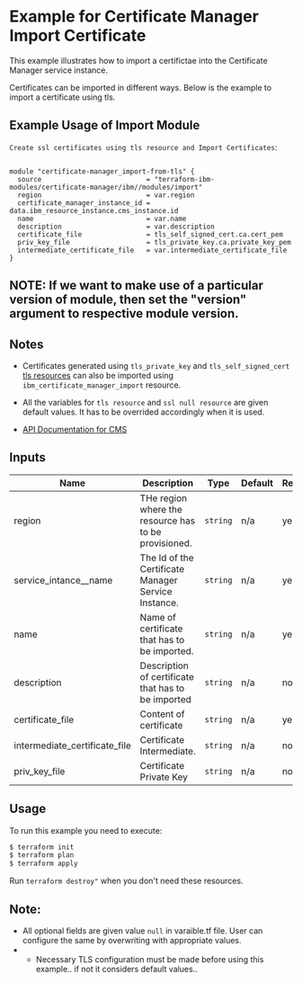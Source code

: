 # Example for Certificate Manager Import Certificate

This example illustrates how to  import a certifictae into the Certificate Manager service instance.

Certificates can be imported in different ways. Below is the example to import a certificate using tls.


## Example Usage of Import Module

`Create ssl certificates using tls resource and Import Certificates`:
```hcl

module "certificate-manager_import-from-tls" {
  source                          = "terraform-ibm-modules/certificate-manager/ibm//modules/import"
  region                          = var.region
  certificate_manager_instance_id = data.ibm_resource_instance.cms_instance.id
  name                            = var.name
  description                     = var.description
  certificate_file                = tls_self_signed_cert.ca.cert_pem
  priv_key_file                   = tls_private_key.ca.private_key_pem
  intermediate_certificate_file   = var.intermediate_certificate_file
}

```
## NOTE: If we want to make use of a particular version of module, then set the "version" argument to respective module version.

## Notes

* Certificates generated using `tls_private_key` and `tls_self_signed_cert` [tls resources](https://registry.terraform.io/providers/hashicorp/tls/latest/docs/resources/self_signed_cert) can also be imported using `ibm_certificate_manager_import` resource.

* All the variables for `tls resource` and `ssl null resource` are given default values. It has to be overrided accordingly when it is used.

* [ API Documentation for CMS ](https://cloud.ibm.com/apidocs/certificate-manager)

<!-- BEGINNING OF PRE-COMMIT-TERRAFORM DOCS HOOK -->
## Inputs

| Name                            | Description                                         | Type   |Default|Required|
|---------------------------------|-----------------------------------------------------|--------|-------|----------|
| region                          | THe region where the resource has to be provisioned.|`string`| n/a   | yes      |
| service\_intance\__name         | The Id of the Certificate Manager Service Instance. |`string`| n/a   | yes      |
| name                            | Name of certificate that has to be imported.        |`string`| n/a   | yes      |
| description                     | Description of certificate that has to be imported  |`string`| n/a   | no       |
| certificate\_file               | Content of certificate                              |`string`| n/a   | yes      |
| intermediate\_certificate\_file | Certificate Intermediate.                           |`string`| n/a   | no       |
| priv\_key\_file                 | Certificate Private Key                             |`string`| n/a   | no       |

<!-- END OF PRE-COMMIT-TERRAFORM DOCS HOOK -->
 
 ## Usage

To run this example you need to execute:

```bash
$ terraform init
$ terraform plan
$ terraform apply
```

Run `terraform destroy"` when you don't need these resources.

 ## Note:
 * All optional fields are given value `null` in varaible.tf file. User can configure the same by overwriting with appropriate values.
 * * Necessary TLS configuration must be made before using this example.. if not it considers default values..